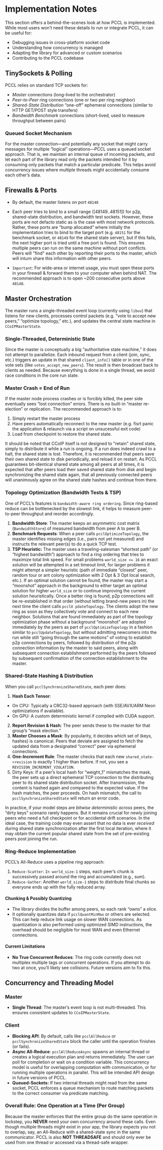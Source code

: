 # Implementation Notes

This section offers a behind-the-scenes look at how PCCL is implemented. While most users won’t need these details to run or integrate PCCL, it can be useful for:
- Debugging issues in cross-platform socket code
- Understanding how concurrency is managed
- Adapting the library for advanced or custom scenarios
- Contributing to the PCCL codebase

## TinySockets & Polling
PCCL relies on standard TCP sockets for:
- *Master* connections (long-lived to the orchestrator)
- *Peer-to-Peer* ring connections (one or two per ring neighbor)
- *Shared-State Distribution* “one-off” ephemeral connections (similar to HTTP GET/POST style transfers)
- *Bandwidth Benchmark* connections (short-lived, used to measure throughput between pairs)

### Queued Socket Mechanism
For the master connection—and potentially any socket that might carry messages for multiple “logical” operations—PCCL uses a queued socket approach. That is, we maintain an internal queue of incoming packets, and let each part of the library read only the packets intended for it by consuming only packets that match a particular predicate. This helps avoid concurrency issues where multiple threads might accidentally consume each other’s data.


## Firewalls & Ports
- By default, the master listens on port `48148`
- Each peer tries to bind to a small range ([48149..48151]) for p2p, shared-state distribution, and bandwidth test sockets.
However, these ports are not defacto static as is the case with most network protocols. Rather, these ports are “bump allocated“ where initially the implementation tries to bind to the target port (e.g. `48151` for the benchmark socket, or `48149` for the shared state server), but if this fails, the next higher port is tried until a free port is found. This ensures multiple peers can run on the same machine without port conflicts. Peers will "find" each other by reporting their ports to the master, which will inturn share this information with other peers.

- `Important`: For wide-area or internet usage, you must open these ports in your firewall & forward them to your computer when behind NAT. The recommended approach is to open ~200 consecutive ports above `48148`.


## Master Orchestration

The master runs a single-threaded event loop (currently using `libuv`) that listens for new clients, processes control packets (e.g. “vote to accept new peers,” “optimize topology,” etc.), and updates the central state machine in `CCoIPMasterState`.


### Single-Threaded, Deterministic State
Since the master is conceptually a big “authoritative state machine,” it does not attempt to parallelize. Each inbound request from a client (join, sync, etc.) triggers an update in that shared `client_info[]` table or in one of the vote sets (like `votes_accept_new_peers`). The result is then broadcast back to clients as needed. Because everything is done in a single thread, we avoid race conditions in the core run state.

### Master Crash = End of Run
If the master node process crashes or is forcibly killed, the peer side eventually sees “lost connection” errors. There is no built-in “master re-election” or replication. The recommended approach is to:

1. Simply restart the master process
2. Have peers automatically reconnect to the new master (e.g. fisrt panic the application & relaunch via a script on unsucessful exit code)
3. Load from checkpoint to restore the shared state.

It should be noted that CCoIP itself is not designed to "retain" shared state, simply to distribute it while a run is ongoing. If a run does indeed crawl to a halt, the shared state is lost. Therefore, it is recommended that peers save their own shared state to disk periodically, and reload it on restart.
As PCCL guarantees bit-identical shared state among all peers at all times, it is expected that after peers load their saved shared state from disk and begin synchronizing the shared state again, that all previously connected peers will unanimously agree on the shared state hashes and continue from there.

### Topology Optimization (Bandwidth Tests & TSP)
One of PCCL’s features is `bandwidth-aware ring ordering`. Since ring-based reduce can be bottlenecked by the slowest link, it helps to measure peer-to-peer throughput and reorder accordingly.

1. **Bandwidth Store**: The master keeps an asymmetric cost matrix (`BandwidthStore`) of measured bandwidth from peer A to peer B.
2. **Benchmark Requests**: When a peer calls `pcclOptimizeTopology`, the master identifies missing edges (i.e., pairs not yet measured) and instructs the relevant peer(s) to do a quick TCP test.
3. **TSP Heuristic:** The master uses a traveling-salesman “shortest path” (or “highest bandwidth”) approach to find a ring ordering that tries to maximize total link speed. For small problems `world_size <= 16` an exact solution will be attempted in a set timeout limit, for larger problems it might attempt a simpler heuristic (path of immediate “closest” peer, random tour or ant colony optimization with 2 Opt & 3 Opt local search, etc.). If an optimal solution cannot be found, the master may start a “moonshot” approach in the background to either target an optimal solution for higher `world_size` or to continue improving the current solution heuristically.
Once a better ring is found, p2p connections will be re-established in that order (without letting brand-new peers in) the next time the client calls `pcclU pdateTopology`. The clients adopt the new ring as soon as they collectively vote and connect to each new neighbor.
Solutions that are found immediately as part of the topology optimization phase without a background “moonshot” are adopted immediately by the peers as part of `pcclOptimizeTopology` in a fashion similar to `pcclUpdateTopology`, but without admitting newcomers into the run while still “going through the same motions” of voting to establish p2p connections by peers, followed by distribution of the p2p connection information by the master to said peers, along with subsequent connection establishment performed by the peers followed by subsequent confirmation of the connection establishment to the master.

### Shared-State Hashing & Distribution

When you call `pcclSynchronizeSharedState`, each peer does:

1. **Hash Each Tensor**:
- On CPU: Typically a CRC32-based approach (with SSE/AVX/ARM Neon optimizations if available).
- On GPU: A custom deterministic kernel if compiled with CUDA support.

2. **Report Revision & Hash**: The peer sends these to the master for that group’s “mask election.”
3. **Master Chooses a Mask**: By popularity, it decides which set of (keys, hashes) is canonical. Peers that deviate are assigned to fetch the updated data from a designated “correct” peer via ephemeral connections.
4. **One-Increment Rule**:
The master checks that each new `shared_state->revision` is exactly 1 higher than before. If not, you see a `REVISION_INCREMENT_VIOLATION`.
5. Dirty Keys: If a peer’s local hash for “weight_1” mismatches the mask, the peer sets up a direct ephemeral TCP connection to the distributing peer to its shared state distribution socket. After transmission, the content is hashed again and compared to the expected value. If the hash matches, the peer proceeds. On hash mismatch, the call to `pcclSynchronizeSharedState` will return an error code.

In practice, if your model steps are *bitwise deterministic across* peers, the “dirty keys” scenario rarely happens. But it remains crucial for newly joining peers who need a full checkpoint or for accidental drift scenarios.
In the ideal case, the training code may even assert that no data is ever *received* during shared state synchronization after the first local iteration, where it may obtain the current popular shared state from the set of pre-existing peers post joining the run.

### Ring-Reduce Implementation
PCCL’s All-Reduce uses a pipeline ring approach:

1. `Reduce-Scatter`: `In world_size-1` steps, each peer’s chunk is successively passed around the ring and accumulated (e.g., sum).
2. `Reduce-Gather`: Another `world_size-1` steps to distribute final chunks so everyone ends up with the fully reduced array.

#### Chunking & Possibly Quantizing
- The library divides the buffer among peers, so each rank “owns” a slice.
- It optionally quantizes data if `pcclQuantMinMax` or others are selected. This can help reduce link usage on slower WAN connections. As quantization is also performed using optimized SIMD instructions, the overhead should be negligible for most WAN and even Ethernet connections.

#### Current Limitations
- **No True Concurrent Reduces**: The ring code currently does not multiplex multiple tags or concurrent operations. If you attempt to do two at once, you’ll likely see collisions. Future versions aim to fix this.


## Concurrency and Threading Model

### Master
- **Single Thread**: The master’s event loop is not multi-threaded. This ensures consistent updates to `CCoIPMasterState`.

### Client

- **Blocking API**: By default, calls like `pcclAllReduce` or `pcclSynchronizeSharedState` block the caller until the operation finishes (or fails).
- **Async All-Reduce**: `pcclAllReduceAsync` spawns an internal thread or creates a logical execution plan and returns immediately. The user can poll for completion or wait on a condition variable. This concurrency model is useful for overlapping computation with communication, or for running multiple operations in parallel.
This will be intended API design in future versions of PCCL.
- **Queued-Sockets:** If two internal threads might read from the same socket, PCCL enforces a queue mechanism to route matching packets to the correct consumer via predicate matching.

### Overall Rule: One Operation at a Time (Per Group)
Because the master enforces that the entire group do the same operation in lockstep, you **NEVER** need your own concurrency around these calls. Even though multiple threads might exist in your app, the library expects you not to overlap, say, an All-Reduce with a shared-state sync in the same communicator.
PCCL is also **NOT THREADSAFE** and should only ever be used from one thread or accessed via a thread-safe wrapper.

